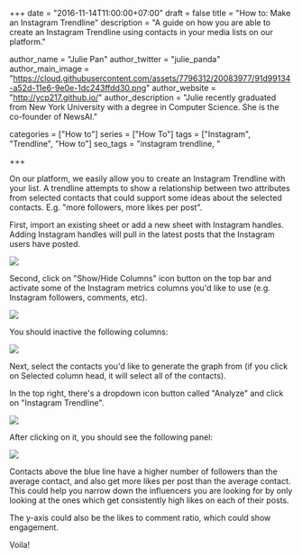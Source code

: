 +++
date = "2016-11-14T11:00:00+07:00"
draft = false
title = "How to: Make an Instagram Trendline"
description = "A guide on how you are able to create an Instagram Trendline using contacts in your media lists on our platform."

author_name = "Julie Pan"
author_twitter = "julie_panda"
author_main_image = "https://cloud.githubusercontent.com/assets/7796312/20083977/91d99134-a52d-11e6-9e0e-1dc243ffdd30.png"
author_website = "http://ycp217.github.io/"
author_description = "Julie recently graduated from New York University with a degree in Computer Science. She is the co-founder of NewsAI."

categories = ["How to"]
series = ["How To"]
tags = ["Instagram", "Trendline", "How to"]
seo_tags = "instagram trendline, "

+++

On our platform, we easily allow you to create an Instagram Trendline with your list. A trendline attempts to show a relationship between two attributes from selected contacts that could support some ideas about the selected contacts. E.g. "more followers, more likes per post".

First, import an existing sheet or add a new sheet with Instagram handles. Adding Instagram handles will pull in the latest posts that the Instagram users have posted.

![](https://cloud.githubusercontent.com/assets/7796312/20083977/91d99134-a52d-11e6-9e0e-1dc243ffdd30.png)

Second, click on "Show/Hide Columns" icon button on the top bar and activate some of the Instagram metrics columns you'd like to use (e.g. Instagram followers, comments, etc).

![](https://cloud.githubusercontent.com/assets/7796312/20083981/992ac994-a52d-11e6-9ff6-b103755235f1.png)

You should inactive the following columns:

![](https://cloud.githubusercontent.com/assets/7796312/20083999/ab2b154a-a52d-11e6-932c-7b232709456c.png)

Next, select the contacts you'd like to generate the graph from (if you click on Selected column head, it will select all of the contacts).

In the top right, there's a dropdown icon button called "Analyze" and click on "Instagram Trendline".

![](https://cloud.githubusercontent.com/assets/7796312/20084009/b32aba48-a52d-11e6-8c6e-b1b52a4bbe7e.png)

After clicking on it, you should see the following panel:

![](https://cloud.githubusercontent.com/assets/7796312/20084012/b95082ae-a52d-11e6-92ee-a98cc306e260.png)

Contacts above the blue line have a higher number of followers than the average contact, and also get more likes per post than the average contact. This could help you narrow down the influencers you are looking for by only looking at the ones which get consistently high likes on each of their posts.

The y-axis could also be the likes to comment ratio, which could show engagement.

Voila!
